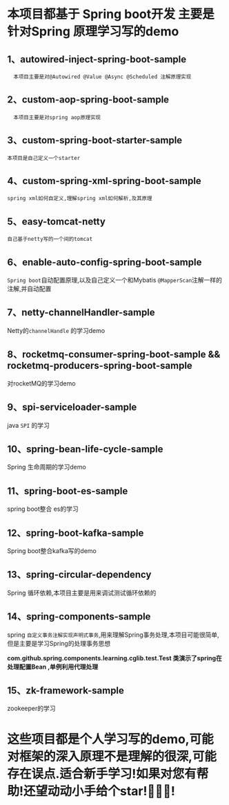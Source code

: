 # 本项目都基于 Spring boot开发 主要是针对Spring 原理学习写的demo

## 1、autowired-inject-spring-boot-sample
`   本项目主要是对@Autowired @Value @Async @Scheduled 注解原理实现
`
## 2、custom-aop-spring-boot-sample
`   本项目主要是对spring aop原理实现
`
## 3、custom-spring-boot-starter-sample
`本项目是自己定义一个starter`
## 4、custom-spring-xml-spring-boot-sample
`spring xml如何自定义,理解spring xml如何解析,及其原理`
## 5、easy-tomcat-netty
`自己基于netty写的一个间的tomcat`

## 6、enable-auto-config-spring-boot-sample
`Spring boot`自动配置原理,以及自己定义一个和Mybatis `@MapperScan`注解一样的注解,并自动配置

## 7、netty-channelHandler-sample
Netty的`channelHandle` 的学习demo

## 8、rocketmq-consumer-spring-boot-sample && rocketmq-producers-spring-boot-sample
对rocketMQ的学习demo
## 9、spi-serviceloader-sample
java `SPI` 的学习

## 10、spring-bean-life-cycle-sample
Spring 生命周期的学习demo
## 11、spring-boot-es-sample
spring boot整合 es的学习
## 12、spring-boot-kafka-sample
Spring boot整合kafka写的demo
## 13、spring-circular-dependency
Spring 循环依赖,本项目主要是用来调试测试循环依赖的
## 14、spring-components-sample 
spring `自定义事务注解实现声明式事务`,用来理解Spring事务处理,本项目可能很简单,但是主要是学习Spring的处理事务思想

**com.github.spring.components.learning.cglib.test.Test 类演示了spring在处理配置Bean ,单例利用代理处理**

## 15、zk-framework-sample
zookeeper的学习


# 这些项目都是个人学习写的demo,可能对框架的深入原理不是理解的很深,可能存在误点.适合新手学习!如果对您有帮助!还望动动小手给个star!🙏🙏🙏!




